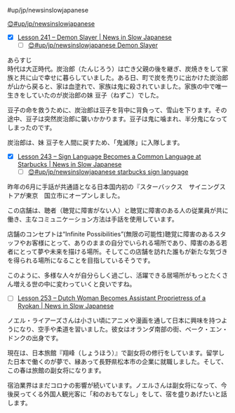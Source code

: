 #up/jp/newsinslowjapanese


[😊#up/jp/newsinslowjapanese](https://47.111.95.20:6001/user/1/md?prefill=%23up%2Fjp%2Fnewsinslowjapanese)

- [x] [Lesson 241 – Demon Slayer | News in Slow Japanese](https://newsinslowjapanese.com/2021/01/22/lesson-241-demon-slayer/)
	- [ ] [😊#up/jp/newsinslowjapanese Demon Slayer](https://47.111.95.20:6001/user/1/md?prefill=%23up%2Fjp%2Fnewsinslowjapanese%20Demon%20Slayer)

あらすじ  
時代は大正時代。炭治郎（たんじろう）は亡き父親の後を継ぎ、炭焼きをして家族と共に山で幸せに暮らしていました。ある日、町で炭を売りに出かけた炭治郎が山から戻ると、家は血塗れで、家族は鬼に殺されていました。家族の中で唯一生きをしていたのが炭治郎の妹 豆子（ねずこ）でした。

豆子の命を救うために、炭治郎は豆子を背中に背負って、雪山を下ります。その途中、豆子は突然炭治郎に襲いかかります。豆子は鬼に噛まれ、半分鬼になってしまったのです。

炭治郎は、妹 豆子を人間に戻すため、「鬼滅隊」に入隊します。

- [x] [Lesson 243 – Sign Language Becomes a Common Language at Starbucks | News in Slow Japanese](https://newsinslowjapanese.com/2021/04/18/lesson-243-sign-language-becomes-a-common-language-at-starbucks/)
	- [ ] [😊#up/jp/newsinslowjapanese starbucks sign language](https://47.111.95.20:6001/user/1/md?prefill=%23up%2Fjp%2Fnewsinslowjapanese%20starbucks%20sign%20language)

昨年の6月に手話が共通語となる日本国内初の『スターバックス　サイニングストアが東京　国立市にオープンしました。

この店舗は、聴者（聴覚に障害がない人）と聴覚に障害のある人の従業員が共に働き、主なコミュニケーション方法は手話を使用しています。

店舗のコンセプトは“Infinite Possibilities”(無限の可能性)聴覚に障害のあるスタッフやお客様にとって、ありのままの自分でいられる場所であり、障害のある若者にとって夢や未来を描ける場所。そしてこの店舗を訪れた誰もが新たな気づきを得られる場所になることを目指しているそうです。

このように、多様な人々が自分らしく過ごし、活躍できる居場所がもっとたくさん増える世の中に変わっていくと良いですね。


- [ ] [Lesson 253 – Dutch Woman Becomes Assistant Proprietress of a Ryokan | News in Slow Japanese](https://newsinslowjapanese.com/2022/05/21/lesson-253-dutch-woman-becomes-assistant-proprietress-of-a-ryokan/)

ノエル・ライアーズさんは小さい頃にアニメや漫画を通して日本に興味を持つようになり、空手や柔道を習いました。彼女はオランダ南部の街、ベーク・エン・ドンクの出身です。

現在は、日本旅館『翔峰（しょうほう）』で副女将の修行をしています。留学した日本で働くのが夢で、縁あって長野県松本市の企業に就職しました。そして、この春は旅館の副女将になります。

宿泊業界はまだコロナの影響が続いています。ノエルさんは副女将になって、今後戻ってくる外国人観光客に「和のおもてなし」をして、宿を盛りあげたいと話します。